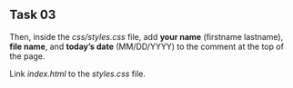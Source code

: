 ## Task 03
Then, inside the *css/styles.css* file, add **your name** (firstname lastname), **file name**, and **today’s date**  (MM/DD/YYYY) to the comment at the top of the page.

Link *index.html* to the *styles.css* file. 